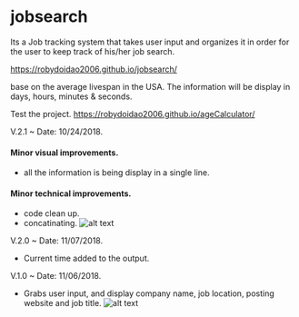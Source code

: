 # jobsearch 
Its a Job tracking system that takes user input 
and organizes it in order for the user to keep track
of his/her job search.


 https://robydoidao2006.github.io/jobsearch/
 
 
 base on the average livespan in the USA. The information will be display in days, hours, minutes & seconds.

Test the project.
https://robydoidao2006.github.io/ageCalculator/

V.2.1 ~ Date: 10/24/2018.
#### Minor visual improvements.
- all the information is being display in a single line.
#### Minor technical improvements.
- code clean up.
- concatinating.
![alt text](assets/images/v21.jpg)

V.2.0 ~ Date: 11/07/2018.
- Current time added to the output.

V.1.0 ~ Date: 11/06/2018.
- Grabs user input, and display company name, job location, posting website and job title.
![alt text](assets/images/v11.jpg)
 
